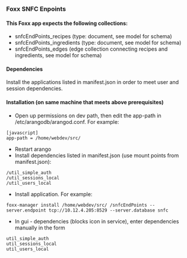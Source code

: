 
### Foxx SNFC Enpoints

#### This Foxx app expects the following collections:
 - snfcEndPoints_recipes (type: document, see model for schema)
 - snfcEndPoints_ingredients (type: document, see model for schema)
 - snfcEndPoints_edges (edge collection connecting recipes and ingredients, see model for schema)

#### Dependencies
Install the applications listed in manifest.json in order to meet user and session dependencies.

#### Installation (on same machine that meets above prerequisites)

 - Open up permissions on dev path, then edit the app-path in /etc/arangodb/arangod.conf. For example:
```
[javascript]
app-path = /home/webdev/src/
```
 - Restart arango
 - Install dependencies listed in manifest.json (use mount points from manifest.json):
 ```
/util_simple_auth
/util_sessions_local
/util_users_local
 ```
 - Install application. For example:
```
foxx-manager install /home/webdev/src/ /snfcEndPoints --server.endpoint tcp://10.12.4.205:8529 --server.database snfc
```
 - In gui - dependencies (blocks icon in service), enter dependencies manually in the form
```
util_simple_auth  
util_sessions_local
util_users_local
```